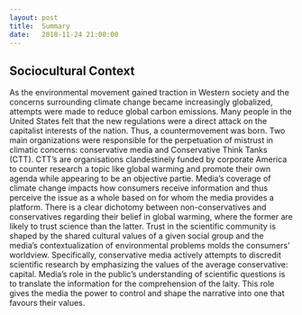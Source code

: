 ```yaml
---
layout: post
title:  Summary
date:   2018-11-24 21:00:00
---
```

## Sociocultural Context

As the environmental movement gained traction in Western society and the concerns surrounding climate change became increasingly globalized, attempts were made to reduce global carbon emissions. Many people in the United States felt that the new regulations were a direct attack on the capitalist interests of the nation. Thus, a countermovement was born. Two main organizations were responsible for the perpetuation of mistrust in climatic concerns: conservative media and Conservative Think Tanks (CTT). CTT’s are organisations clandestinely funded by corporate America to counter research a topic like global warming and promote their own agenda while appearing to be an objective partie. Media’s coverage of climate change impacts how consumers receive information and thus perceive the issue as a whole based on for whom the media provides a platform. There is a clear dichotomy between non-conservatives and conservatives regarding their belief in global warming, where the former are likely to trust science than the latter. Trust in the scientific community is shaped by the shared cultural values of a given social group and the media’s contextualization of environmental problems molds the consumers’ worldview. Specifically, conservative media actively attempts to discredit scientific research by emphasizing the values of the average conservative: capital. Media’s role in the public’s understanding of scientific questions is to translate the information for the comprehension of the laity. This role gives the media the power to control and shape the narrative into one that favours their values.
